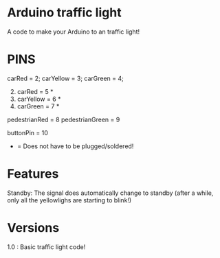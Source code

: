 # Arduino traffic light
A code to make your Arduino to an traffic light!

# PINS

carRed = 2;
carYellow = 3;
carGreen = 4;

2. carRed = 5 *
2. carYellow = 6 *
2. carGreen = 7 *

pedestrianRed = 8
pedestrianGreen = 9

buttonPin = 10

* = Does not have to be plugged/soldered!

# Features

Standby:
The signal does automatically change to standby (after a while, only all the yellowlighs are starting to blink!)


# Versions

1.0 : Basic traffic light code!
